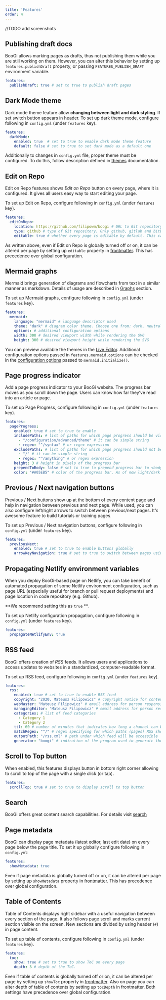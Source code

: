 ```yaml
---
title: 'Features'
order: 4
---
```


//TODO add screenshots

## Publishing draft docs

BooGi allows marking pages as drafts, thus not publishing
them while you are still working on them. However, you can
alter this behavior by setting up `features.publishDraft`
property, or passing `FEATURES_PUBLISH_DRAFT` environment
variable.

```yaml
features:
  publishDraft: true # set to true to publish draft pages
```

## Dark Mode theme

Dark mode theme feature allow **changing between light and dark
styling**. If set switch button appears in header.
To set up dark theme mode, configure following in `config.yml` (under `features` key).

```yaml
features:
  darkMode:
    enabled: true  # set to true to enable dark mode theme feature
    default: false # set to true to set dark mode as a default one
```

Additionally to changes in `config.yml` file, proper theme must be 
configured. To do this, follow description defined in [themes](/configuration/themes)
documentation.

## Edit on Repo

Edit on Repo features shows _Edit on Repo_ button on every page,
where it is configured. It gives all users easy way to start editing
your page.

To set up Edit on Repo, configure following in `config.yml` (under `features` key).

```yaml
features:
  editOnRepo:
    location: https://github.com/filipowm/boogi # URL to Git repository
    type: github # type of Git repository. Only github, gitlab and bitbucket are supported.
    editable: true # whether every page is editable by default. This can be configured per page setting up 'editable' property in frontmatter
```

As written above, even if Edit on Repo is globally turned off or on, it can be altered
per page by setting up `editable` property in [frontmatter](/editingcontent/page_config#frontmatter). This has precedence
over global configuration.

## Mermaid graphs

Mermaid brings generation of diagrams and flowcharts from text in a similar manner as markdown.
Details of usage are described in [Graphs](/editing/rich_content/graphs) section.

To set up Mermaid graphs, configure following in `config.yml` (under `features` key).

```yaml
features:
  mermaid:
    language: "mermaid" # language descriptor used 
    theme: "dark" # diagram color theme. Choose one from: dark, neutral, forest, default.
    options: # additional configuration options
    width: 300 # desired viewport width while rendering the SVG
    height: 300 # desired viewport height while rendering the SVG
```

You can preview available the themes in the [Live Editor](https://mermaidjs.github.io/mermaid-live-editor).
Additional configuration options passed in `features.mermaid.options` can be checked in the
[configuration options](https://mermaid-js.github.io/mermaid/#/mermaidAPI) passed to `mermaid.initialize()`.

## Page progress indicator

Add a page progress indicator to your BooGi website. The progress bar moves as
you scroll down the page. Users can know how far they’ve read into an article or page.

To set up Page Progress, configure following in `config.yml` (under `features` key).

```yaml
features:
  pageProgress:
    enabled: true # set to true to enable
    includePaths: # list of paths for which page progress should be visible
      - "/configuration/advanced/theme" # it can be simple string
      - regex: "^/syntax" # or regex expression
    excludePaths: # list of paths for which page progress should not be visible
      - "/" # it can be simple string
      - regex: "^/anything" # or regex expression
    height: 3 # height in pixels of the progress bar
    prependToBody: false # set to true to prepend progress bar to <body>, otherwise append it
    color: "#A05EB5" # color of the progress bar. As of now light/dark mode themes are not supported
```

## Previous / Next navigation buttons

Previous / Next buttons show up at the bottom of every content page and help
in navigation between previous and next page. While used, you can
also configure left/right arrows to switch between previous/next pages.
It's awesome feature to build tutorials or training pages.

To set up Previous / Next navigation buttons, configure following in `config.yml` (under `features` key).

```yaml
features:
  previousNext:
    enabled: true # set to true to enable buttons globally
    arrowKeyNavigation: true # set to true to switch between pages using left/right arrow keys
```

## Propagating Netlify environment variables

When you deploy BooGi-based page on Netlify, you can take benefit
of automated propagation of some Netlify environment configuration,
such as page URL (especially useful for branch or pull request deployments)
and page location in code repository (e.g. Github).

**We recommend setting this as `true` **.

To set up Netlify configuration propagation, configure following in `config.yml` (under `features` key).

```yaml
features:
  propagateNetlifyEnv: true
```

## RSS feed

BooGi offers creation of _RSS_ feeds. It allows users and applications 
to access updates to websites in a standardized, computer-readable format.

To set up RSS feed, configure following in `config.yml` (under `features` key).

```yaml
features:
  rss:
    enabled: true # set to true to enable RSS feed
    copyright: "2020, Mateusz Filipowicz" # copyright notice for content in the channel
    webMaster: "Mateusz Filipowicz" # email address for person responsible for technical issues relating to channel
    managingEditor: "Mateusz Filipowicz" # email address for person responsible for editorial content
    categories: # list of feed categories
      - Category 1
      - Category 2
    ttl: 60 # number of minutes that indicates how long a channel can be cached before refreshing from the source
    matchRegex: "^/" # regex specifying for which paths (pages) RSS should be created. Defaults to whole page.
    outputPath: "/rss.xml" # path under which feed will be accessible
    generator: "boogi" # indication of the program used to generate the channel
```

## Scroll to Top button

When enabled, this features displays button in bottom right corner
allowing to scroll to top of the page with a single click (or tap).

```yaml
features:
  scrollTop: true # set to true to display scroll to top button
```

## Search

BooGi offers great content search capabilities. For details visit [search](/configuration/settingup/search)

## Page metadata

BooGi can display page metadata (latest editor, last edit date) on every page below
the page title. To set it up globally configure following in `config.yml`:

```yaml
features:
  showMetadata: true
```

Even if page metadata is globally turned off or on, it can be altered
per page by setting up `showMetadata` property in [frontmatter](/editingcontent/page_config#frontmatter). 
This has precedence  over global configuration.

## Table of Contents

Table of Contents displays right sidebar with a useful
navigation between every section of the page. It also follows page scroll
and marks current section visible on the screen. New sections
are divided by using header (`#`) in page content.

To set up table of contents, configure following in `config.yml` (under `features` key).

```yaml
features:
  toc:
    show: true # set to true to show ToC on every page
    depth: 3 # depth of the ToC.
```

Even if table of contents is globally turned off or on, it can be altered
per page by setting up `showToc` property in [frontmatter](/editingcontent/page_config#frontmatter). 
Also on page you can alter depth of table of contents by setting up
`tocDepth` in frontmatter. Both settings have precedence over global configuration.
